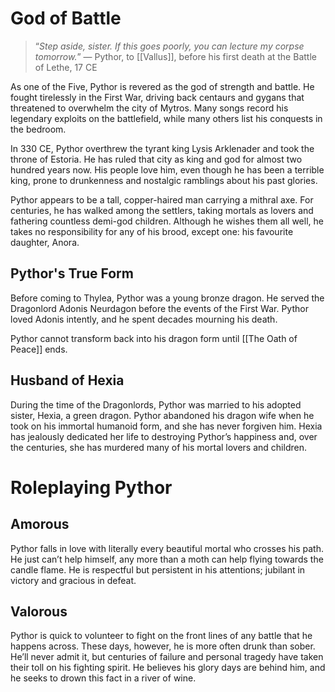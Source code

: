 # God of Battle

>“*Step aside, sister. If this goes poorly, you can lecture my corpse tomorrow.*”
— Pythor, to [[Vallus]], before his first death at the Battle of Lethe, 17 CE

As one of the Five, Pythor is revered as the god of strength and battle. He fought tirelessly in the First War, driving back centaurs and gygans that threatened to overwhelm the city of Mytros. Many songs record his legendary exploits on the battlefield, while many others list his conquests in the bedroom.

In 330 CE, Pythor overthrew the tyrant king Lysis Arklenader and took the throne of Estoria. He has ruled that city as king and god for almost two hundred years now. His people love him, even though he has been a terrible king, prone to drunkenness and nostalgic ramblings about his past glories.

Pythor appears to be a tall, copper-haired man carrying a mithral axe. For centuries, he has walked among the settlers, taking mortals as lovers and fathering countless demi-god children. Although he wishes them all well, he takes no responsibility for any of his brood, except one: his favourite daughter, Anora.

## Pythor's True Form

Before coming to Thylea, Pythor was a young bronze dragon. He served the Dragonlord Adonis Neurdagon before the events of the First War. Pythor loved Adonis intently, and he spent decades mourning his death. 

Pythor cannot transform back into his dragon form until [[The Oath of Peace]] ends.

## Husband of Hexia

During the time of the Dragonlords, Pythor was married to his adopted sister, Hexia, a green dragon. Pythor abandoned his dragon wife when he took on his immortal humanoid form, and she has never forgiven him. Hexia has jealously dedicated her life to destroying Pythor’s happiness and, over the centuries, she has murdered many of his mortal lovers and children.

# Roleplaying Pythor

## Amorous

Pythor falls in love with literally every beautiful mortal who crosses his path. He just can’t help himself, any more than a moth can help flying towards the candle flame. He is respectful but persistent in his attentions; jubilant in victory and gracious in defeat.

## Valorous

Pythor is quick to volunteer to fight on the front lines of any battle that he happens across. These days, however, he is more often drunk than sober. He’ll never admit it, but centuries of failure and personal tragedy have taken their toll on his fighting spirit. He believes his glory days are behind him, and he seeks to drown this fact in a river of wine.